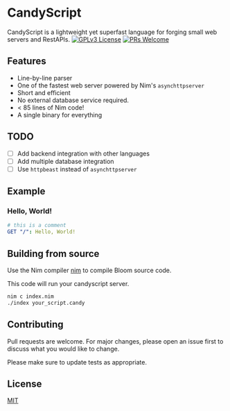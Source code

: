 # CandyScript

CandyScript is a lightweight yet superfast language for forging small web servers and RestAPIs.
[![GPLv3 License](https://img.shields.io/badge/License-GPL%20v3-yellow.svg)](https://opensource.org/licenses/)
[![PRs Welcome](https://img.shields.io/badge/PRs-welcome-brightgreen.svg?style=flat-square)](http://makeapullrequest.com)

## Features

* Line-by-line parser
* One of the fastest web server powered by Nim's `asynchttpserver`
* Short and efficient
* No external database service required.
* < 85 lines of Nim code!
* A single binary for everything

## TODO

* [ ] Add backend integration with other languages
* [ ] Add multiple database integration
* [ ] Use `httpbeast` instead of `asynchttpserver`

## Example

### Hello, World!

```yaml
# this is a comment
GET "/": Hello, World!
```

## Building from source

Use the Nim compiler [nim](https://nim-lang.org) to compile Bloom source code.

This code will run your candyscript server.
```bash
nim c index.nim
./index your_script.candy
```

## Contributing
Pull requests are welcome. For major changes, please open an issue first to discuss what you would like to change.

Please make sure to update tests as appropriate.

## License
[MIT](https://choosealicense.com/licenses/mit/)